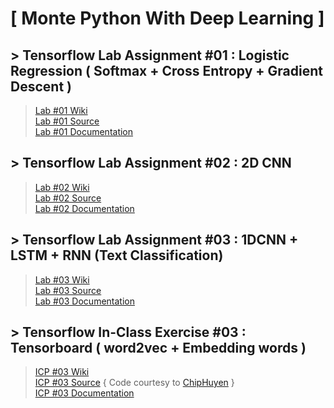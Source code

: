# [ Monte Python With Deep Learning ]

## > Tensorflow Lab Assignment #01 : Logistic Regression ( Softmax + Cross Entropy + Gradient Descent ) <br>
><a href="https://github.com/datarocksAmy/MontePythonWithDeepLearning/wiki/TF-Lab-%231-Report">Lab #01 Wiki</a> <br>
><a href="https://github.com/datarocksAmy/MontePythonWithDeepLearning/tree/master/Lab/TF-Lab01/Source">Lab #01 Source</a> <br>
><a href="https://github.com/datarocksAmy/MontePythonWithDeepLearning/tree/master/Lab/TF-Lab01/Graphs">Lab #01 Documentation</a>

## > Tensorflow Lab Assignment #02 : 2D CNN <br>
><a href="https://github.com/datarocksAmy/MontePythonWithDeepLearning/wiki/TF-Lab-%232-Report">Lab #02 Wiki</a> <br>
><a href="https://github.com/datarocksAmy/MontePythonWithDeepLearning/tree/master/Lab/TF-Lab02/Source">Lab #02 Source</a> <br>
><a href="https://github.com/datarocksAmy/MontePythonWithDeepLearning/tree/master/Lab/TF-Lab02/Graphs">Lab #02 Documentation</a>


## > Tensorflow Lab Assignment #03 : 1DCNN + LSTM + RNN (Text Classification) <br>
><a href="https://github.com/datarocksAmy/MontePythonWithDeepLearning/wiki/TF-Lab-%233-Report">Lab #03 Wiki</a> <br>
><a href="https://github.com/datarocksAmy/MontePythonWithDeepLearning/tree/master/Lab/TF-Lab03/Source">Lab #03 Source</a> <br>
><a href="https://github.com/datarocksAmy/MontePythonWithDeepLearning/tree/master/Lab/TF-Lab03/Graphs">Lab #03 Documentation</a>


## > Tensorflow In-Class Exercise #03 : Tensorboard ( word2vec + Embedding words )<br>
><a href="https://github.com/datarocksAmy/MontePythonWithDeepLearning/wiki/ICP-%233-Graphs---Visualizing-Embedding-in-Tensorboard">ICP #03 Wiki</a> <br>
><a href="https://github.com/datarocksAmy/MontePythonWithDeepLearning/tree/master/ICE/ICP%2303/Source">ICP #03 Source</a> { Code courtesy to <a href="https://github.com/chiphuyen/stanford-tensorflow-tutorials">ChipHuyen</a> }<br>
><a href="https://github.com/datarocksAmy/MontePythonWithDeepLearning/tree/master/ICE/ICP%2303/Tensorboard%20Graphs">ICP #03 Documentation</a>
